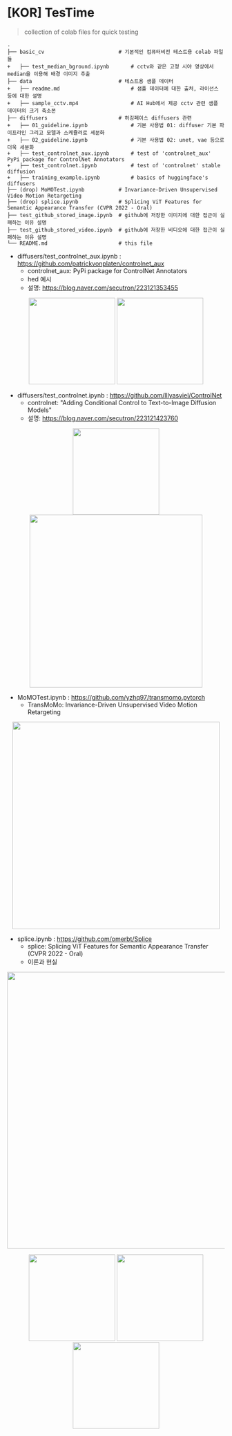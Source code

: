 # [KOR] TesTime
> collection of colab files for quick testing

    .
    ├── basic_cv                        # 기본적인 컴퓨터비전 테스트용 colab 파일들  
    +   ├── test_median_bground.ipynb       # cctv와 같은 고정 시야 영상에서 median을 이용해 배경 이미지 추출 
    ├── data                            # 테스트용 샘플 데이터
    +   ├── readme.md                       # 샘플 데이터에 대한 출처, 라이선스 등에 대한 설명 
    +   ├── sample_cctv.mp4                 # AI Hub에서 제공 cctv 관련 샘플 데이터의 크기 축소본 
    ├── diffusers                       # 허깅페이스 diffusers 관련
    +   ├── 01_guideline.ipynb              # 기본 사용법 01: diffuser 기본 파이프라인 그리고 모델과 스케쥴러로 세분화 
    +   ├── 02_guideline.ipynb              # 기본 사용법 02: unet, vae 등으로 더욱 세분화 
    +   ├── test_controlnet_aux.ipynb       # test of 'controlnet_aux' PyPi package for ControlNet Annotators 
    +   ├── test_controlnet.ipynb           # test of 'controlnet' stable diffusion 
    +   ├── training_example.ipynb          # basics of huggingface's diffusers 
    ├── (drop) MoMOTest.ipynb           # Invariance-Driven Unsupervised Video Motion Retargeting
    ├── (drop) splice.ipynb             # Splicing ViT Features for Semantic Appearance Transfer (CVPR 2022 - Oral)
    ├── test_github_stored_image.ipynb  # github에 저장한 이미지에 대한 접근이 실패하는 이유 설명
    ├── test_github_stored_video.ipynb  # github에 저장한 비디오에 대한 접근이 실패하는 이유 설명
    └── README.md                       # this file

- diffusers/test_controlnet_aux.ipynb : https://github.com/patrickvonplaten/controlnet_aux
   - controlnet_aux: PyPi package for ControlNet Annotators
   - hed 예시
   - 설명: https://blog.naver.com/secutron/223121353455
</p>
<p align='center'>   
    <img src='https://github.com/secutron/TesTime/assets/1733748/c245e542-1ac0-4fde-b827-20abd60ffad8' width="200"/>
    <img src='https://github.com/secutron/TesTime/assets/1733748/f8f0b6bd-8f7c-419d-aab6-f0db5c275c5f' width="200"/>
</p>

- diffusers/test_controlnet.ipynb : https://github.com/lllyasviel/ControlNet
   - controlnet: "Adding Conditional Control to Text-to-Image Diffusion Models"
   - 설명: https://blog.naver.com/secutron/223121423760
</p>
<p align='center'>   
    <img src='https://github.com/secutron/TesTime/assets/1733748/9f5f20e3-dd61-41e9-8076-191a6d6f4e37' width="200"/>
    <img src='https://github.com/secutron/TesTime/assets/1733748/ee6d6e58-d41b-44f9-86c3-fa7105224da8' width="400"/>
</p>

- MoMOTest.ipynb : https://github.com/yzhq97/transmomo.pytorch
   - TransMoMo: Invariance-Driven Unsupervised Video Motion Retargeting
<p align='center'>  
  <img src='https://yzhq97.github.io/assets/transmomo/dance.gif' width='480'/>
</p>

- splice.ipynb : https://github.com/omerbt/Splice
   - splice: Splicing ViT Features for Semantic Appearance Transfer (CVPR 2022 - Oral)
   - 이론과 현실
<p align='center'>  
  <img src='https://github.com/omerbt/Splice/blob/master/imgs/teaser.png'  width='640'/>
</p>
<p align='center'>   
    <img src='https://github.com/secutron/TesTime/assets/1733748/5cbd34e9-933f-4101-aac0-4cbade73cd59' width="200"/>
    <img src='https://github.com/secutron/TesTime/assets/1733748/001e371a-a48d-4436-b56f-dc4897f97642)' width="200"/>
    <img src='https://github.com/secutron/TesTime/assets/1733748/a673fd8e-20a2-447b-ac70-49f67eb38a1f)' width="200"/>
</p>




